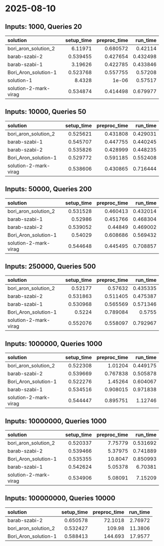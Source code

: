 # 2025-08-10

## Inputs: 1000, Queries 20

| solution              |   setup_time |   preproc_time |   run_time |
|:----------------------|-------------:|---------------:|-----------:|
| bori_aron_solution_2  |     6.11971  |       0.680572 |   0.42114  |
| barab-szabi-2         |     0.539455 |       0.427654 |   0.432498 |
| barab-szabi-1         |     3.19626  |       0.422785 |   0.433846 |
| Bori_Aron_solution-1  |     0.523768 |       0.557755 |   0.57208  |
| solution-1            |     8.4328   |       1e-06    |   0.57517  |
| solution-2-mark-virag |     0.534874 |       0.414498 |   0.679977 |

## Inputs: 10000, Queries 50

| solution              |   setup_time |   preproc_time |   run_time |
|:----------------------|-------------:|---------------:|-----------:|
| bori_aron_solution_2  |     0.525621 |       0.431808 |   0.429031 |
| barab-szabi-1         |     0.545707 |       0.447755 |   0.440245 |
| barab-szabi-2         |     0.535826 |       0.428999 |   0.448235 |
| Bori_Aron_solution-1  |     0.529772 |       0.591185 |   0.552408 |
| solution-2-mark-virag |     0.538606 |       0.430865 |   0.716444 |

## Inputs: 50000, Queries 200

| solution              |   setup_time |   preproc_time |   run_time |
|:----------------------|-------------:|---------------:|-----------:|
| bori_aron_solution_2  |     0.531528 |       0.460413 |   0.432014 |
| barab-szabi-1         |     0.52986  |       0.451766 |   0.468304 |
| barab-szabi-2         |     0.539052 |       0.44849  |   0.469002 |
| Bori_Aron_solution-1  |     0.54029  |       0.608686 |   0.569432 |
| solution-2-mark-virag |     0.544648 |       0.445495 |   0.708857 |

## Inputs: 250000, Queries 500

| solution              |   setup_time |   preproc_time |   run_time |
|:----------------------|-------------:|---------------:|-----------:|
| bori_aron_solution_2  |     0.52177  |       0.57632  |   0.435335 |
| barab-szabi-2         |     0.531863 |       0.511405 |   0.475387 |
| barab-szabi-1         |     0.530968 |       0.565569 |   0.571346 |
| Bori_Aron_solution-1  |     0.5224   |       0.789084 |   0.5755   |
| solution-2-mark-virag |     0.552076 |       0.558097 |   0.792967 |

## Inputs: 1000000, Queries 1000

| solution              |   setup_time |   preproc_time |   run_time |
|:----------------------|-------------:|---------------:|-----------:|
| bori_aron_solution_2  |     0.522308 |       1.01204  |   0.449175 |
| barab-szabi-2         |     0.539669 |       0.767838 |   0.505878 |
| Bori_Aron_solution-1  |     0.522276 |       1.45264  |   0.604067 |
| barab-szabi-1         |     0.534516 |       0.908015 |   0.971838 |
| solution-2-mark-virag |     0.544447 |       0.895751 |   1.12746  |

## Inputs: 10000000, Queries 1000

| solution              |   setup_time |   preproc_time |   run_time |
|:----------------------|-------------:|---------------:|-----------:|
| bori_aron_solution_2  |     0.520337 |        7.75779 |   0.531692 |
| barab-szabi-2         |     0.539466 |        5.37975 |   0.741889 |
| Bori_Aron_solution-1  |     0.535355 |       10.8047  |   0.850993 |
| barab-szabi-1         |     0.542624 |        5.05378 |   6.70381  |
| solution-2-mark-virag |     0.534906 |        5.08091 |   7.15209  |

## Inputs: 100000000, Queries 10000

| solution             |   setup_time |   preproc_time |   run_time |
|:---------------------|-------------:|---------------:|-----------:|
| barab-szabi-2        |     0.650578 |        72.1018 |    2.76972 |
| bori_aron_solution_2 |     0.532427 |       109.98   |   11.3806  |
| Bori_Aron_solution-1 |     0.588413 |       144.693  |   17.9577  |